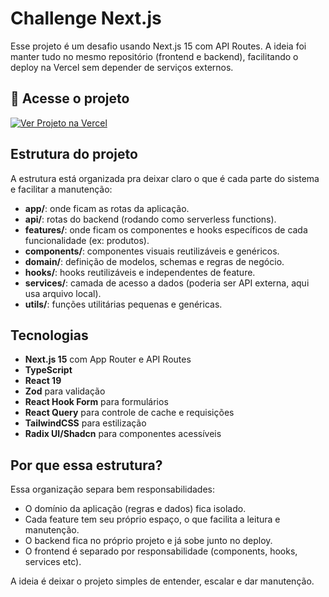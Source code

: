 # Challenge Next.js

Esse projeto é um desafio usando Next.js 15 com API Routes. A ideia foi manter tudo no mesmo repositório (frontend e backend), facilitando o deploy na Vercel sem depender de serviços externos.

## 🔗 Acesse o projeto

<a href="https://challenge-nextjs-ashen.vercel.app/" target="_blank">
  <img src="https://img.shields.io/badge/Ver%20Projeto-000?style=for-the-badge&logo=vercel&logoColor=white" alt="Ver Projeto na Vercel" />
</a>

## Estrutura do projeto

A estrutura está organizada pra deixar claro o que é cada parte do sistema e facilitar a manutenção:

- **app/**: onde ficam as rotas da aplicação.
- **api/**: rotas do backend (rodando como serverless functions).
- **features/**: onde ficam os componentes e hooks específicos de cada funcionalidade (ex: produtos).
- **components/**: componentes visuais reutilizáveis e genéricos.
- **domain/**: definição de modelos, schemas e regras de negócio.
- **hooks/**: hooks reutilizáveis e independentes de feature.
- **services/**: camada de acesso a dados (poderia ser API externa, aqui usa arquivo local).
- **utils/**: funções utilitárias pequenas e genéricas.

## Tecnologias

- **Next.js 15** com App Router e API Routes
- **TypeScript**
- **React 19**
- **Zod** para validação
- **React Hook Form** para formulários
- **React Query** para controle de cache e requisições
- **TailwindCSS** para estilização
- **Radix UI/Shadcn** para componentes acessíveis

## Por que essa estrutura?

Essa organização separa bem responsabilidades:

- O domínio da aplicação (regras e dados) fica isolado.
- Cada feature tem seu próprio espaço, o que facilita a leitura e manutenção.
- O backend fica no próprio projeto e já sobe junto no deploy.
- O frontend é separado por responsabilidade (components, hooks, services etc).

A ideia é deixar o projeto simples de entender, escalar e dar manutenção.

